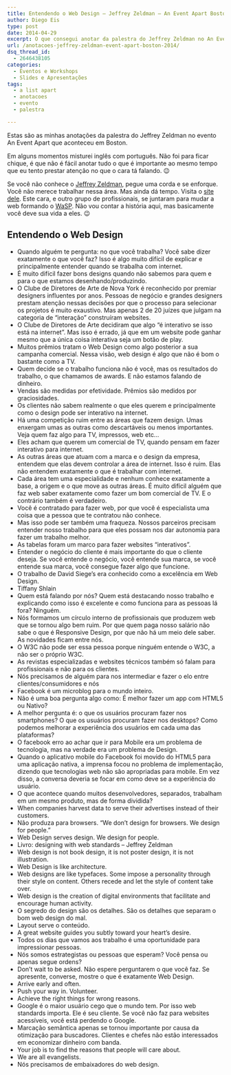 ```yaml
---
title: Entendendo o Web Design – Jeffrey Zeldman – An Event Apart Boston 2014
author: Diego Eis
type: post
date: 2014-04-29
excerpt: O que consegui anotar da palestra do Jeffrey Zeldman no An Event Apart Boston em 2014.
url: /anotacoes-jeffrey-zeldman-event-apart-boston-2014/
dsq_thread_id:
  - 2646438105
categories:
  - Eventos e Workshops
  - Slides e Apresentações
tags:
  - a list apart
  - anotacoes
  - evento
  - palestra

---
```

Estas são as minhas anotações da palestra do Jeffrey Zeldman no evento An Event Apart que aconteceu em Boston.

Em alguns momentos misturei inglês com português. Não foi para ficar chique, é que não é fácil anotar tudo o que é importante ao mesmo tempo que eu tento prestar atenção no que o cara tá falando. 😉

Se você não conhece o [Jeffrey Zeldman][1], pegue uma corda e se enforque. Você não merece trabalhar nessa área. Mas ainda dá tempo. Visita o [site dele][2]. Este cara, e outro grupo de profissionais, se juntaram para mudar a web formando o [WaSP][3]. Não vou contar a história aqui, mas basicamente você deve sua vida a eles. 😉

## Entendendo o Web Design

  * Quando alguém te pergunta: no que você trabalha? Você sabe dizer exatamente o que você faz? Isso é algo muito difícil de explicar e principalmente entender quando se trabalha com internet.
  * É muito difícil fazer bons designs quando não sabemos para quem e para o que estamos desenhando/produzindo.
  * O Clube de Diretores de Arte de Nova York é reconhecido por premiar designers influentes por anos. Pessoas de negócio e grandes designers prestam atenção nessas decisões por que o processo para selecionar os projetos é muito exaustivo. Mas apenas 2 de 20 juízes que julgam na categoria de &#8220;interação&#8221; construíram websites.
  * O Clube de Diretores de Arte decidiram que algo &#8220;é interativo se isso está na internet&#8221;. Mas isso é errado, já que em um website pode ganhar mesmo que a única coisa interativa seja um botão de play.
  * Muitos prêmios tratam o Web Design como algo posterior a sua campanha comercial. Nessa visão, web design é algo que não é bom o bastante como a TV.
  * Quem decide se o trabalho funciona não é você, mas os resultados do trabalho, o que chamamos de awards. E não estamos falando de dinheiro.
  * Vendas são medidas por efetividade. Prêmios são medidos por graciosidades.
  * Os clientes não sabem realmente o que eles querem e principalmente como o design pode ser interativo na internet.
  * Há uma competição ruim entre as áreas que fazem design. Umas enxergam umas as outras como descartáveis ou menos importantes. Veja quem faz algo para TV, impressos, web etc&#8230;
  * Eles acham que querem um comercial de TV, quando pensam em fazer interativo para internet.
  * As outras áreas que atuam com a marca e o design da empresa, entendem que elas devem controlar a área de internet. Isso é ruim. Elas não entendem exatamente o que é trabalhar com internet.
  * Cada área tem uma especialidade e nenhum conhece exatamente a base, a origem e o que move as outras áreas. É muito difícil alguém que faz web saber exatamente como fazer um bom comercial de TV. E o contrário também é verdadeiro.
  * Você é contratado para fazer web, por que você é especialista uma coisa que a pessoa que te contratou não conhece.
  * Mas isso pode ser também uma fraqueza. Nossos parceiros precisam entender nosso trabalho para que eles possam nos dar autonomia para fazer um trabalho melhor.
  * As tabelas foram um marco para fazer websites &#8220;interativos&#8221;.
  * Entender o negócio do cliente é mais importante do que o cliente deseja. Se você entende o negócio, você entende sua marca, se você entende sua marca, você consegue fazer algo que funcione.
  * O trabalho de David Siege&#8217;s era conhecido como a excelência em Web Design.
  * Tiffany Shlain
  * Quem está falando por nós? Quem está destacando nosso trabalho e explicando como isso é excelente e como funciona para as pessoas lá fora? Ninguém.
  * Nós formamos um círculo interno de profissionais que produzem web que se tornou algo bem ruim. Por que quem paga nosso salário não sabe o que é Responsive Design, por que não há um meio dele saber. As novidades ficam entre nós.
  * O W3C não pode ser essa pessoa porque ninguém entende o W3C, a não ser o próprio W3C.
  * As revistas especializadas e websites técnicos também só falam para profissionais e não para os clientes.
  * Nós precisamos de alguém para nos intermediar e fazer o elo entre clientes/consumidores e nós
  * Facebook é um microblog para o mundo inteiro.
  * Não é uma boa pergunta algo como: É melhor fazer um app com HTML5 ou Nativo?
  * A melhor pergunta é: o que os usuários procuram fazer nos smartphones? O que os usuários procuram fazer nos desktops? Como podemos melhorar a experiência dos usuários em cada uma das plataformas?
  * O facebook erro ao achar que ir para Mobile era um problema de tecnologia, mas na verdade era um problema de Design.
  * Quando o aplicativo mobile do Facebook foi movido do HTML5 para uma aplicação nativa, a imprensa focou no problema de implementação, dizendo que tecnologias web não são apropriadas para mobile. Em vez disso, a conversa deveria se focar em como deve se a experiência do usuário.
  * O que acontece quando muitos desenvolvedores, separados, trabalham em um mesmo produto, mas de forma dividida?
  * When companies harvest data to serve their advertises instead of their customers.
  * Não produza para browsers. &#8220;We don&#8217;t design for browsers. We design for people.&#8221;
  * Web Design serves design. We design for people.
  * Livro: designing with web standards &#8211; Jeffrey Zeldman
  * Web design is not book design, it is not poster design, it is not illustration.
  * Web Design is like architecture.
  * Web designs are like typefaces. Some impose a personality through their style on content. Others recede and let the style of content take over.
  * Web design is the creation of digital environments that facilitate and encourage human activity.
  * O segredo do design são os detalhes. São os detalhes que separam o bom web design do mal.
  * Layout serve o conteúdo.
  * A great website guides you subtly toward your heart&#8217;s desire.
  * Todos os dias que vamos aos trabalho é uma oportunidade para impressionar pessoas.
  * Nós somos estrategistas ou pessoas que esperam? Você pensa ou apenas segue ordens?
  * Don&#8217;t wait to be asked. Não espere perguntarem o que você faz. Se apresente, converse, mostre o que é exatamente Web Design.
  * Arrive early and often.
  * Push your way in. Volunteer.
  * Achieve the right things for wrong reasons.
  * Google é o maior usuário cego que o mundo tem. Por isso web standards importa. Ele é seu cliente. Se você não faz para websites acessíveis, você está perdendo o Google.
  * Marcação semântica apenas se tornou importante por causa da otimização para buscadores. Clientes e chefes não estão interessados em economizar dinheiro com banda.
  * Your job is to find the reasons that people will care about.
  * We are all evangelists.
  * Nós precisamos de embaixadores do web design.

 [1]: http://zeldman.com/
 [2]: http://zeldman.com
 [3]: http://www.webstandards.org